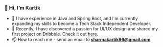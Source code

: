 ### 👋 Hi, I’m Kartik
- 👀 I have experience in Java and Spring Boot, and I'm currently expanding my skills to become a Tech Stack Independent Developer.
- 🌱 Recently, I have discovered a passion for UI/UX design and shared my first project on Dribbble. Check it out [here](https://dribbble.com/shots/23965219-EdTech-App-Design-iOS-Android-UI-UX).
- 📫 How to reach me - send an email to **sharmakartik66@gmail.com**
